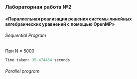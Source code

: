 ### Лабораторная работа №2
#### «Параллельная реализация решения системы линейных алгебраических уравнений с помощью OpenMP»

###### Sequential Program
При N = 5000
```c
Time taken: 35.474434 seconds
```


###### Parallel program
